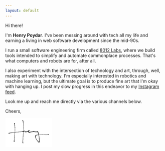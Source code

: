 ```yaml
---
layout: default
---
```


Hi there!

I'm **Henry Poydar**. I've been messing around with tech all my life and earning a living in web software development since the mid-90s.

I run a small software engineering firm called [8012 Labs](https://8012labs.com), where we build tools intended to simplify and automate commonplace processes. That's what computers and robots are for, after all.

I also experiment with the intersection of technology and art, through, well, making art with technology. I'm especially interested in robotics and machine learning, but the ultimate goal is to produce fine art that I'm okay with hanging up. I post my slow progress in this endeavor to my [Instagram feed](https://instagram.com/henrypoydar).

Look me up and reach me directly via the various channels below.

Cheers,

![Henry](/images/henry-signature.png)
